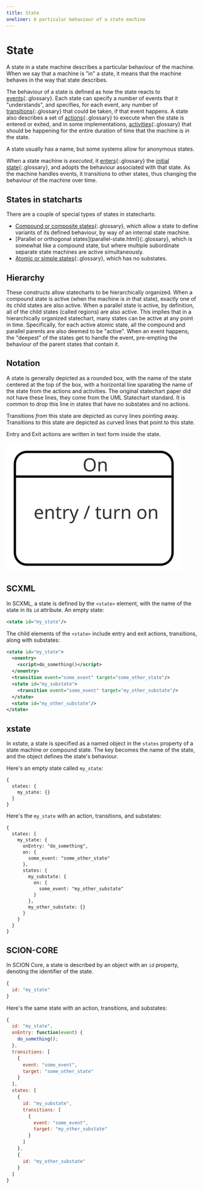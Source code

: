 ```yaml
---
title: State
oneliner: A particular behaviour of a state machine
---
```


# State

A state in a state machine describes a particular behaviour of the machine.  When we say that a machine is "in" a state, it means that the machine behaves in the way that state describes.

The behaviour of a state is defined as how the state reacts to [events](event.html){:.glossary}.  Each state can specify a number of events that it "understands", and specifies, for each event, any number of [transitions](transition.html){:.glossary} that could be taken, if that event happens.  A state also describes a set of [actions](action.html){:.glossary} to execute when the state is entered or exited, and in some implementations, [activities](activity.html){:.glossary} that should be happening for the entire duration of time that the machine is _in_ the state.

A state usually has a name, but some systems allow for anonymous states.

When a state machine is _executed_, it [enters](entry.html){:.glossary} the [initial state](initial-state.html){:.glossary}, and adopts the behaviour associated with that state.  As the machine handles events, it transitions to other states, thus changing the behaviour of the machine over time.


## States in statcharts

There are a couple of special types of states in statecharts:

* [Compound or composite states](compound-state.html){:.glossary}, which allow a state to define variants of its defined behaviour, by way of an internal state machine.
* [Parallel or orthogonal states](parallel-state.html}{:.glossary}, which is somewhat like a compound state, but where multiple subordinate separate state machines are active simultaneously.
* [Atomic or simple states](atomic-state.html){:.glossary}, which has no substates.

## Hierarchy

These constructs allow statecharts to be hierarchically organized.  When a compound state is active (when the machine is _in_ that state), exactly one of its child states are also active.  When a parallel state is active, by definition, all of the child states (called regions) are also active.  This implies that in a hierarchically organized statechart, many states can be active at any point in time.  Specifically, for each active atomic state, all the compound and parallel parents are also deemed to be "active".  When an event happens, the "deepest" of the states get to handle the event, pre-empting the behaviour of the parent states that contain it.

## Notation

A state is generally depicted as a rounded box, with the name of the state centered at the top of the box, with a horizontal line sparating the name of the state from the actions and activities.  The original statechart paper did not have these lines, they come from the UML Statechart standard.  It is common to drop this line in states that have no substates and no actions.

Transitions _from_ this state are depicted as curvy lines pointing away.  Transitions _to_ this state are depicted as curved lines that point to this state.

Entry and Exit actions are written in text form inside the state.

![A rounded rectangle with a horizontal line, on top of which the word "On", and below which the words "entry / turn on"](state.svg)

## SCXML

In SCXML, a state is defined by the `<state>` element, with the name of the state in its `id` attribute.  An empty state:

``` xml
<state id="my_state"/>
```

The child elements of the `<state>` include entry and exit actions, transitions, along with substates:

``` xml
<state id="my_state">
  <onentry>
    <script>do_something()</script>
  </onentry>
  <transition event="some_event" target="some_other_state"/>
  <state id="my_substate">
    <transition event="some_event" target="my_other_substate"/>
  </state>
  <state id="my_other_substate"/>
</state>
```


## xstate

In xstate, a state is specified as a named object in the `states` property of a state machine or compound state.  The key becomes the name of the state, and the object defines the state's behaviour.

Here's an empty state called `my_state`:

```
{
  states: {
    my_state: {}
  }
}
```

Here's the `my_state` with an action, transitions, and substates:

```
{
  states: {
    my_state: {
      onEntry: "do_something",
      on: {
        some_event: "some_other_state"
      },
      states: {
        my_substate: {
          on: {
            some_event: "my_other_substate"
          }
        },
        my_other_substate: {}
      }
    }
  }
}
```

## SCION-CORE

In SCION Core, a state is described by an object with an `id` property, denoting the identifier of the state.

``` javascript
{
  id: "my_state"
}
```

Here's the same state with an action, transitions, and substates:

``` javascript
{
  id: "my_state",
  onEntry: function(event) {
    do_something();
  },
  transitions: [
    {
      event: "some_event",
      target: "some_other_state"
    }
  ],
  states: [
    {
      id: "my_substate",
      transitions: [
        {
          event: "some_event",
          target: "my_other_substate"
        }
      ]
    },
    {
      id: "my_other_substate"
    }
  ]
}
```
